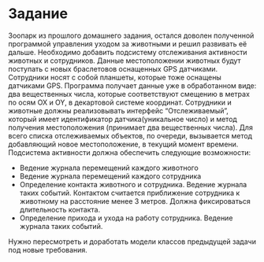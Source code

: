 # Задание

Зоопарк из прошлого домашнего задания, остался доволен полученной программой управления уходом за животными и решил развивать её дальше.
Необходимо добавить подсистему отслеживания активности животных и сотрудников. Данные местоположении животных будут поступать с новых браслетовов оснащенных GPS датчиками. Сотрудники носят с собой планшеты, которые тоже оснащены датчиками GPS. Программа получает данные уже в обработанном виде: два вещественных числа, которые соответствуют смещению в метрах по осям OX и OY, в декартовой системе координат. Сотрудники и животные должны реализовывать интерфейс “Отслеживаемый”, который имеет идентификатор датчика(уникальное число) и метод получения местоположения (принимает два вещественных числа). Для всего списка отслеживаемых объектов, по очереди, вызывается метод добавляющий новое местоположение, в текущий момент времени.
Подсистема активности должна обеспечить следующие возможности:

* Ведение журнала перемещений каждого животного
* Ведение журнала перемещений каждого сотрудника
* Определение контакта животного и сотрудника. Ведение журнала таких событий. Контактом считается приближение сотрудника к животному на расстояние менее 3 метров. Должна фиксироваться длительность контакта.
* Определение прихода и ухода на работу сотрудника. Ведение журнала таких событий.

Нужно пересмотреть и доработать модели классов предыдущей задачи под новые требования. 
